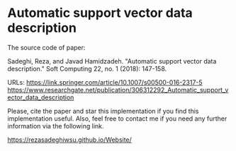 # Automatic support vector data description
The source code of paper:

Sadeghi, Reza, and Javad Hamidzadeh. "Automatic support vector data description." Soft Computing 22, no. 1 (2018): 147-158.

URLs: https://link.springer.com/article/10.1007/s00500-016-2317-5
      https://www.researchgate.net/publication/306312292_Automatic_support_vector_data_description

Please, cite the paper and star this implementation if you find this implementation useful. Also, feel free to contact me if you need any further information via the following link.

https://rezasadeghiwsu.github.io/Website/
